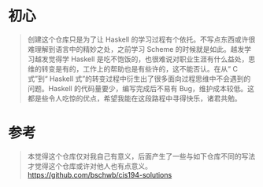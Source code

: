 # 初心
> 创建这个仓库只是为了让 Haskell 的学习过程有个依托。不写点东西或许很难理解到语言中的精妙之处，之前学习 Scheme 的时候就是如此。越发学习越发觉得学 Haskell 是吃不饱饭的，也很难说对职业生涯有什么益处，思维的转变是有的，工作上的帮助也是有些许的，这不能否认。在从“ C 式”到“ Haskell 式”的转变过程中衍生出了很多面向过程思维中不会遇到的问题。Haskell 的代码量要少，编写完成后不易有 Bug，维护成本较低。这都是些令人吃惊的优点，希望我能在这段路程中寻得快乐，诸君共勉。

# 参考
> 本觉得这个仓库仅对我自己有意义，后面产生了一些与如下仓库不同的写法才觉得这个仓库或许对他人也有点意义。 
https://github.com/bschwb/cis194-solutions